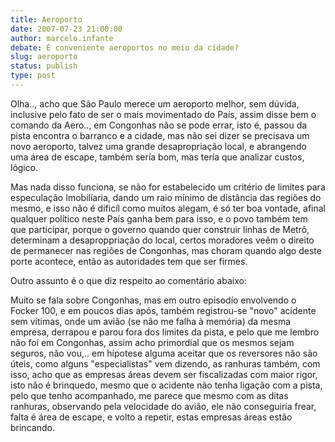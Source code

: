 ```yaml
---
title: Aeroporto
date: 2007-07-23 21:00:00
author: marcelo.infante
debate: É conveniente aeroportos no meio da cidade?
slug: aeroporto
status: publish 
type: post
---
```


Olha.., acho que São Paulo merece um aeroporto melhor, sem dúvida, inclusive pelo fato de ser o maís movimentado do País, assim disse bem o comando da Aero.., em Congonhas não se pode errar, isto é, passou da pista encontra o barranco e a cidade, mas não sei dizer se precisava um novo aeroporto, talvez uma grande desapropriação local, e abrangendo uma área de escape, também sería bom, mas tería que analizar custos, lógico.  

Mas nada disso funciona, se não for estabelecido um critério de limites para especulação Imobilíaria, dando um raio mínimo de distância das regiões do mesmo, e isso não é dificíl como muitos alegam, é só ter boa vontade, afinal qualquer político neste País ganha bem para isso, e o povo também tem que participar, porque o governo quando quer construir linhas de Metrô, determinam a desaproppriação do local, certos moradores veêm o direito de permanecer nas regiões de Congonhas, mas choram quando algo deste porte acontece, então as autoridades tem que ser firmes.   

Outro assunto é o que diz respeito ao comentário abaixo:   

Muito se fala sobre Congonhas, mas em outro episodío envolvendo o Focker 100, e em poucos dias após, também registrou-se "novo" acidente sem vítimas, onde um avião (se não me falha à memória) da mesma empresa, derrapou e parou fora dos limites da pista, e pelo que me lembro não foi em Congonhas, assim acho primordial que os mesmos sejam seguros, não vou,.. em hípotese alguma aceitar que os reversores não são úteis, como alguns "especialistas" vem dizendo, as ranhuras também, com isso, acho que as empresas áreas devem ser fiscalizadas com maior rigor, isto não é brinquedo, mesmo que o acidente não tenha ligação com a pista, pelo que tenho acompanhado, me parece que mesmo com as ditas ranhuras, observando pela velocidade do avião, ele não conseguiría frear, falta é área de escape, e volto a repetir, estas empresas áreas estão brincando.
